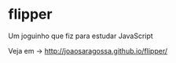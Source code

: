 # flipper

Um joguinho que fiz para estudar JavaScript

Veja em -> http://joaosaragossa.github.io/flipper/

